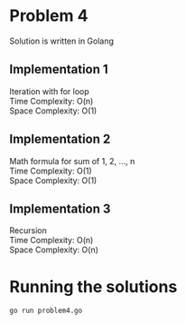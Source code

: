 # Problem 4
Solution is written in Golang

## Implementation 1
Iteration with for loop <br>
Time Complexity: O(n) <br>
Space Complexity: O(1) <br>

## Implementation 2 
Math formula for sum of 1, 2, ..., n <br>
Time Complexity: O(1) <br>
Space Complexity: O(1) <br>

## Implementation 3
Recursion <br>
Time Complexity: O(n) <br>
Space Complexity: O(n) <br>

# Running the solutions 
```
go run problem4.go
```